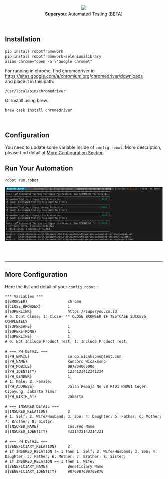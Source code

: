 <p align="center">
  <img src="https://i.ibb.co/djnLFxG/ux-design.png" height="80" /><br/>
  <span><b>Superyou</b>: <span>Automated Testing [BETA]</span></a>
</p>
  
<br/>

## Installation

```
pip install robotframework
pip install robotframework-selenium2library
alias chrome="open -a \"Google Chrome\"
```
For running in chrome, find chromedriver in https://sites.google.com/a/chromium.org/chromedriver/downloads 
<br/>and place it in this path:
```
/usr/local/bin/chromedriver
```
Or install using brew:
```
brew cask install chromedriver
```
<br/>

## Configuration

You need to update some variable inside of `config.robot`. 
More description, please find detail at <a href="#more-configuration">More Configuration Section</a>
<br/>

## Run Your Automation

```
robot run.robot
```
<img src="assets/run-robot.png" /><br/>

<br/><br/><hr/>
## More Configuration
Here the list and detail of your `config.robot` :
```
*** Variables ***
${BROWSER}                  chrome
${CLOSE_BROWSER}            1
${SUPERLINK}                https://superyou.co.id
# 0: Dont Close; 1: Close; ** CLOSE BROWSER IF TESTCASE SUCCESS COMPLETELY
${SUPERSAFE}                1
${SUPERSTRONG}              1
${SUPERLIFE}                1
# 0: Not Include Product Test; 1: Include Product Test;

# === PH DETAIL ===
${PH_EMAIL}                 coroo.wicaksono@test.com
${PH_NAME}                  Kuncoro Wicaksono
${PH_MOBILE}                087804005006
${PH_IDENTITY}              1234123412341234
${PH_GENDER}                1 
# 1: Male; 2: Female;
${PH_ADDRESS}               Jalan Remaja No 58 RT01 RW001 Ceger, Cipayung, Jakarta Timur
${PH_BIRTH_AT}              Jakarta

# === INSURED DETAIL ===
${INSURED_RELATION}         2
# 1: Self; 2: Wife/Husband; 3: Son; 4: Daughter; 5: Father; 6: Mother; 7: Brother; 8: Sister;
${INSURED_NAME}             Insured Name
${INSURED_IDENTITY}         4321432143214321

# === PH DETAIL ===
${BENEFICIARY_RELATION}     2
# if INSURED_RELATION != 1 Then 1: Self; 2: Wife/Husband; 3: Son; 4: Daughter; 5: Father; 6: Mother; 7: Brother; 8: Sister;
# if INSURED_RELATION == 1 Then 1: Wife;
${BENEFICIARY_NAME}         Beneficiary Name
${BENEFICIARY_IDENTITY}     9876987698769876
```


